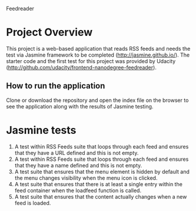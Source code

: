 Feedreader

# Project Overview

This project is a web-based application that reads RSS feeds and needs the test via Jasmine framework to be completed  (http://jasmine.github.io/). The starter code and the first test for this project was provided by Udacity (<http://github.com/udacity/frontend-nanodegree-feedreader>).

## How to run the application

Clone or download the repository and open the index file on the browser to see the application along with the results of Jasmine testing.

# Jasmine tests

1.  A test within RSS Feeds suite that loops through each feed and ensures that they have a URL defined and this is   not empty.
2.  A test within RSS Feeds suite that loops through each feed and ensures that they have a name defined and this is not empty.
3.  A test suite that ensures that the menu element is hidden by default and the menu changes visibility when the menu icon is clicked.
4.  A test suite that ensures that there is at least a single entry within the feed container when the loadfeed function is called.
5.  A test suite that ensures that the content actually changes when a new feed is loaded.
